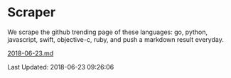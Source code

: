 # Scraper

We scrape the github trending page of these languages: go, python, javascript, swift, objective-c, ruby, and push a markdown result everyday.

[2018-06-23.md](https://github.com/henson/Scraper/blob/master/2018-06-23.md)

Last Updated: 2018-06-23 09:26:06